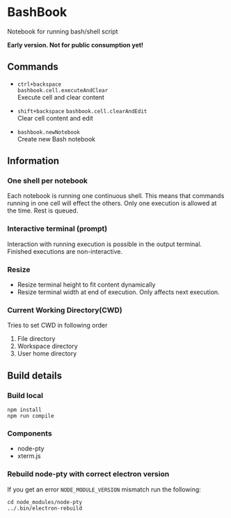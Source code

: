 # BashBook

Notebook for running bash/shell script

**Early version. Not for public consumption yet!**

## Commands

- `ctrl+backspace`  
   `bashbook.cell.executeAndClear`  
   Execute cell and clear content

- `shift+backspace`
  `bashbook.cell.clearAndEdit`  
   Clear cell content and edit

- `bashbook.newNotebook`  
   Create new Bash notebook

## Information

### One shell per notebook

Each notebook is running one continuous shell. This means that commands running in one cell will effect the others. Only one execution is allowed at the time. Rest is queued.

### Interactive terminal (prompt)

Interaction with running execution is possible in the output terminal. Finished executions are non-interactive.

### Resize

- Resize terminal height to fit content dynamically
- Resize terminal width at end of execution. Only affects next execution.

### Current Working Directory(CWD)

Tries to set CWD in following order

1. File directory
1. Workspace directory
1. User home directory

## Build details

### Build local

```
npm install
npm run compile
```

### Components

- node-pty
- xterm.js

### Rebuild node-pty with correct electron version

If you get an error `NODE_MODULE_VERSION` mismatch run the following:

```
cd node_modules/node-pty
../.bin/electron-rebuild
```
